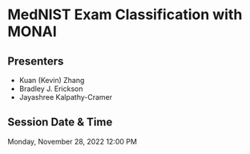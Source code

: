 # MedNIST Exam Classification with MONAI

## Presenters
- Kuan (Kevin) Zhang
- Bradley J. Erickson
- Jayashree Kalpathy-Cramer

## Session Date & Time
Monday, November 28, 2022
12:00 PM
